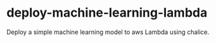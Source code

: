# deploy-machine-learning-lambda
Deploy a simple machine learning model to aws Lambda using chalice.
